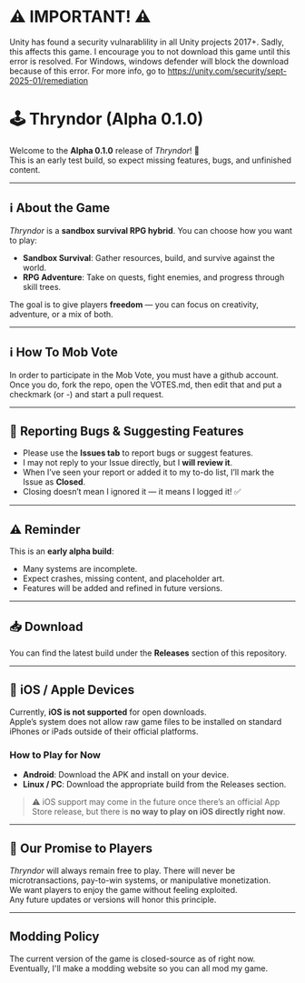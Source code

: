 # ⚠️ IMPORTANT! ⚠️
Unity has found a security vulnarablility in all Unity projects 2017+. Sadly, this affects this game. I encourage you to not download this game until this error is resolved. For Windows, windows defender will block the download because of this error. For more info, go to https://unity.com/security/sept-2025-01/remediation

# 🕹️ Thryndor (Alpha 0.1.0)

Welcome to the **Alpha 0.1.0** release of *Thryndor*! 🎉  
This is an early test build, so expect missing features, bugs, and unfinished content.  

---

## ℹ️ About the Game
*Thryndor* is a **sandbox survival RPG hybrid**. You can choose how you want to play:  
- **Sandbox Survival**: Gather resources, build, and survive against the world.  
- **RPG Adventure**: Take on quests, fight enemies, and progress through skill trees.  

The goal is to give players **freedom** — you can focus on creativity, adventure, or a mix of both.  

---

## ℹ️ How To Mob Vote
In order to participate in the Mob Vote, you must have a github account. Once you do, fork the repo, open the VOTES.md, then edit that and put a checkmark (or -) and start a pull request.

---

## 📝 Reporting Bugs & Suggesting Features
- Please use the **Issues tab** to report bugs or suggest features.  
- I may not reply to your Issue directly, but I **will review it**.  
- When I’ve seen your report or added it to my to-do list, I’ll mark the Issue as **Closed**.  
- Closing doesn’t mean I ignored it — it means I logged it! ✅  

---

## ⚠️ Reminder
This is an **early alpha build**:  
- Many systems are incomplete.  
- Expect crashes, missing content, and placeholder art.  
- Features will be added and refined in future versions.  

---

## 📥 Download
You can find the latest build under the **Releases** section of this repository.  

---

## 📱 iOS / Apple Devices

Currently, **iOS is not supported** for open downloads.  
Apple’s system does not allow raw game files to be installed on standard iPhones or iPads outside of their official platforms.  

### How to Play for Now
- **Android**: Download the APK and install on your device.  
- **Linux / PC**: Download the appropriate build from the Releases section.  

> ⚠️ iOS support may come in the future once there’s an official App Store release, but there is **no way to play on iOS directly right now**.

---

## 💙 Our Promise to Players

*Thryndor* will always remain free to play. There will never be microtransactions, pay-to-win systems, or manipulative monetization.  
We want players to enjoy the game without feeling exploited.  
Any future updates or versions will honor this principle.

---

## Modding Policy
The current version of the game is closed-source as of right now.  
Eventually, I'll make a modding website so you can all mod my game.

